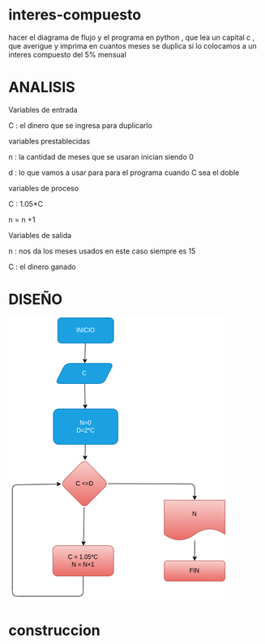 # interes-compuesto

hacer el diagrama de flujo y el programa en python , que lea un capital c , que averigue y imprima en cuantos meses se duplica si lo colocamos a un interes compuesto del 5% mensual

 # ANALISIS
Variables de entrada

C : el dinero que se ingresa para duplicarlo

 variables prestablecidas

n : la cantidad de meses que se usaran inician siendo 0

d : lo que vamos a usar para para el programa cuando C sea el doble

variables de proceso

C : 1.05*C

n = n +1

Variables de salida

n : nos da los meses usados en este caso siempre es 15

C : el dinero ganado

# DISEÑO
![diagrama de flujo](diagrama.png " diagrama de flujo" )

# construccion
